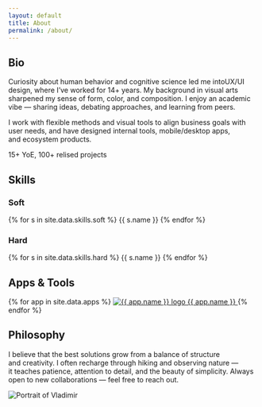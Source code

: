 ```yaml
---
layout: default
title: About
permalink: /about/
---
```


<div class="container">
  <!-- Блок биографии -->
  <section class="bio-section">
   <h2 class="subheading">Bio</h2>
    <div class="bio-columns">
      <!-- Левая колонка: текст -->
      <div class="bio">
        <p>
          Curiosity about human behavior and&nbsp;cognitive science led&nbsp;me&nbsp;intoUX/UI design, where I’ve&nbsp;worked for&nbsp;14+&nbsp;years. 
          My&nbsp;background in&nbsp;visual arts sharpened my&nbsp;sense of&nbsp;form, color, and&nbsp;composition. 
          I&nbsp;enjoy an&nbsp;academic vibe&nbsp;— sharing ideas, debating approaches, and&nbsp;learning from&nbsp;peers.</p>
          <p>I&nbsp;work with&nbsp;flexible methods and&nbsp;visual tools to&nbsp;align business goals with user needs, 
          and&nbsp;have designed internal tools, mobile/desktop apps, and&nbsp;ecosystem products.
        </p>
      </div>
      <!-- Правая колонка: пока пусто -->
      <div class="bio">
        15+ YoE, 100+ relised projects
      </div>
    </div>
  </section>
  <!-- Блок скилов -->
  <section class="skills-section">
    <h2 class="subheading">Skills</h2>
    <div class="skills-columns">
      <!-- Soft column -->
      <div class="skills-col">
        <h3 class="skills-title">Soft</h3>
        <div class="skills skills-grid">
          {% for s in site.data.skills.soft %}
            <span
              class="pill tilt mono tooltip slide-in-left"
              data-tip="{{ s.note | default: '—' }}"
              style="animation-delay: {{ forloop.index0 | times: 80 }}ms"
            >{{ s.name }}</span>
          {% endfor %}
        </div>
      </div>
      <!-- Hard column -->
      <div class="skills-col">
        <h3 class="skills-title">Hard</h3>
        <div class="skills skills-grid">
          {% for s in site.data.skills.hard %}
            <span
              class="pill tilt mono tooltip slide-in-right"
              data-tip="{{ s.note | default: '—' }}"
              style="animation-delay: {{ forloop.index0 | times: 80 }}ms"
            >{{ s.name }}</span>
          {% endfor %}
        </div>
      </div>
    </div>
  </section>
    <!-- блок мой инструментарий -->
<section class="tools-section">
  <h2 class="subheading">Apps & Tools</h2>
  <div class="tools-grid" style="--tools-delay-base: 800ms">
    {% for app in site.data.apps %}
      <a class="tool appear"
         href="{{ app.url }}" target="_blank" rel="noopener"
         aria-label="{{ app.name }}"
         style="--i: {{ forloop.index0 }}">
        <span class="tool-logo-wrap">
          <img
            src="{{ app.logo | relative_url }}"
            alt="{{ app.name }} logo"
            class="tool-logo"
            loading="lazy"
            decoding="async"
            fetchpriority="low">
        </span>
        <span class="tool-name sr-only">{{ app.name }}</span>
      </a>
    {% endfor %}
  </div>
</section>
  <!-- Блок philosophy -->
<section class="philosophy-section">
  <h2 class="subheading">Philosophy</h2>
  <div class="bio-columns">
    <!-- Левая колонка: текст -->
    <div class="bio">
      <p>
        I&nbsp;believe that the&nbsp;best solutions grow from a&nbsp;balance of&nbsp;structure and&nbsp;creativity. I&nbsp;often recharge through hiking and&nbsp;observing nature — it&nbsp;teaches patience, attention to&nbsp;detail, and&nbsp;the&nbsp;beauty of&nbsp;simplicity. Always open to&nbsp;new collaborations&nbsp;— feel free to&nbsp;reach out.
      </p>
    </div>
    <!-- Правая колонка: фото -->
    <div class="bio">
      <img src="{{ site.baseurl }}/ui/photo.jpg" alt="Portrait of Vladimir" class="bio-photo">
    </div>
  </div>
</section>
</div>

<!-- ===== Tooltip logic: один bubble на весь сайт, без зависимостей ===== -->
<script>
(function () {
  const SAFE_PAD = 12;               // отступ от краёв экрана
  const GAP = 8;                     // отступ от элемента
  const bubble = document.createElement('div');
  bubble.id = 'tooltip-bubble';
  document.body.appendChild(bubble);

  let currentEl = null;
  let hideTimer = null;

  function positionBubble(el) {
    if (!el) return;
    const text = el.getAttribute('data-tip');
    if (!text) return;

    // Подготовка к измерению
    bubble.textContent = text;
    bubble.style.display = 'block';
    bubble.classList.remove('show');
    bubble.style.left = '0px';
    bubble.style.top = '0px';

    // Замеры
    const br = bubble.getBoundingClientRect();
    const er = el.getBoundingClientRect();
    const vw = window.innerWidth;
    const vh = window.innerHeight;

    // Центрируем по X и ограничиваем в пределах экрана
    let x = er.left + (er.width / 2) - (br.width / 2);
    if (x < SAFE_PAD) x = SAFE_PAD;
    if (x + br.width > vw - SAFE_PAD) x = vw - SAFE_PAD - br.width;

    // Предпочтительно показываем над элементом, иначе — под элементом
    let y = er.top - GAP - br.height;
    if (y < SAFE_PAD) y = er.bottom + GAP;
    if (y + br.height > vh - SAFE_PAD) y = vh - SAFE_PAD - br.height;

    bubble.style.left = Math.round(x) + 'px';
    bubble.style.top  = Math.round(y) + 'px';

    // Плавное появление
    requestAnimationFrame(() => bubble.classList.add('show'));
  }

  function showTip(el) {
    currentEl = el;
    clearTimeout(hideTimer);
    positionBubble(el);
    window.addEventListener('scroll', onMove, { passive: true });
    window.addEventListener('resize', onMove);
    window.addEventListener('orientationchange', onMove);
  }

  function hideTip() {
    bubble.classList.remove('show');
    clearTimeout(hideTimer);
    hideTimer = setTimeout(() => {
      bubble.style.display = 'none';
      currentEl = null;
      window.removeEventListener('scroll', onMove);
      window.removeEventListener('resize', onMove);
      window.removeEventListener('orientationchange', onMove);
    }, 180); // длительность совпадает с transition
  }

  function onMove() {
    if (currentEl) positionBubble(currentEl);
  }

  // Делегирование событий
  document.addEventListener('mouseenter', (e) => {
    const el = e.target.closest('.tooltip');
    if (el) showTip(el);
  }, true);

  document.addEventListener('mouseleave', (e) => {
    const el = e.target.closest('.tooltip');
    if (el) hideTip();
  }, true);
})();
</script>
<script>
document.addEventListener("DOMContentLoaded", () => {
  const tools = document.querySelectorAll(".tool.appear");

  if ("IntersectionObserver" in window) {
    const observer = new IntersectionObserver((entries, obs) => {
      entries.forEach(entry => {
        if (entry.isIntersecting) {
          entry.target.classList.add("in-view");
          obs.unobserve(entry.target);
        }
      });
    }, { threshold: 0.1 }); // 10% видимости для срабатывания

    tools.forEach(el => observer.observe(el));
  } else {
    // Фолбэк — без анимации, если IntersectionObserver не поддерживается
    tools.forEach(el => el.classList.add("in-view"));
  }
});
</script>

